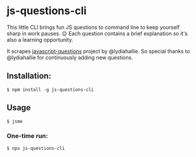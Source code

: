 # js-questions-cli

This little CLI brings fun JS questions to command line to keep yourself sharp
in work pauses. 😉 Each question contains a brief explanation so it's also a
learning opportunity.

It scrapes
[javascript-questions](https://github.com/lydiahallie/javascript-questions/blob/master/en-EN/README.md)
project by @lydiahallie. So special thanks to @lydiahallie for continuously
adding new questions.

## Installation:

```
$ npm install -g js-questions-cli
```

## Usage

```
$ jsme
```

### One-time run:

```
$ npx js-questions-cli
```
